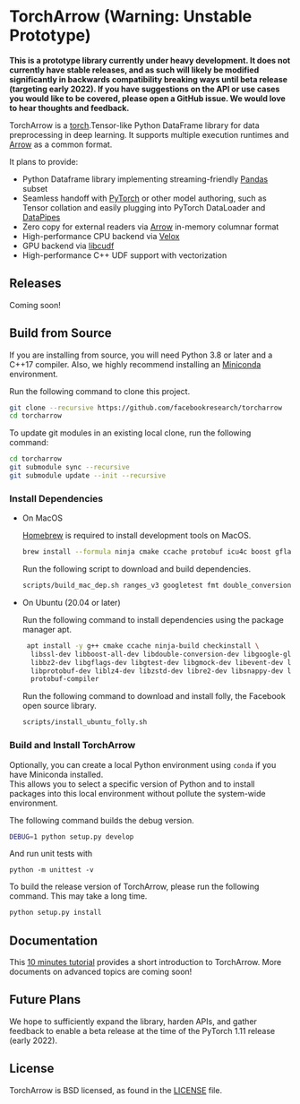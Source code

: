 # TorchArrow (Warning: Unstable Prototype)

**This is a prototype library currently under heavy development. It does not currently have stable releases, and as such will likely be modified significantly in backwards compatibility breaking ways until beta release (targeting early 2022). If you have suggestions on the API or use cases you would like to be covered, please open a GitHub issue. We would love to hear thoughts and feedback.**

TorchArrow is a [torch](https://github.com/pytorch/pytorch).Tensor-like Python DataFrame library for data preprocessing in deep learning. It supports multiple execution runtimes and [Arrow](https://github.com/apache/arrow) as a common format.

It plans to provide:

* Python Dataframe library implementing streaming-friendly [Pandas](https://github.com/pandas-dev/pandas) subset
* Seamless handoff with [PyTorch](https://github.com/pytorch/pytorch) or other model authoring, such as Tensor collation and easily plugging into PyTorch DataLoader and [DataPipes](https://github.com/pytorch/data#what-are-datapipes)
* Zero copy for external readers via [Arrow](https://github.com/apache/arrow) in-memory columnar format
* High-performance CPU backend via [Velox](https://github.com/facebookincubator/velox/)
* GPU backend via [libcudf](https://docs.rapids.ai/api/libcudf/stable/)
* High-performance C++ UDF support with vectorization

## Releases

Coming soon!

## Build from Source

If you are installing from source, you will need Python 3.8 or later and a C++17 compiler. Also, we highly recommend installing an [Miniconda](https://docs.conda.io/en/latest/miniconda.html#latest-miniconda-installer-links) environment.

Run the following command to clone this project.

```bash
git clone --recursive https://github.com/facebookresearch/torcharrow
cd torcharrow
```

To update git modules in an existing local clone, run the following command:

```bash
cd torcharrow
git submodule sync --recursive
git submodule update --init --recursive
```

### Install Dependencies

- On MacOS

  [Homebrew](https://brew.sh/) is required to install development tools on MacOS.

  ```bash
  brew install --formula ninja cmake ccache protobuf icu4c boost gflags glog libevent lz4 lzo snappy xz zstd
  ```

  Run the following script to download and build dependencies.

  ```bash
  scripts/build_mac_dep.sh ranges_v3 googletest fmt double_conversion folly re2
  ```

- On Ubuntu (20.04 or later)

  Run the following command to install dependencies using the package manager apt.
  ```bash
   apt install -y g++ cmake ccache ninja-build checkinstall \
    libssl-dev libboost-all-dev libdouble-conversion-dev libgoogle-glog-dev \
    libbz2-dev libgflags-dev libgtest-dev libgmock-dev libevent-dev libfmt-dev \
    libprotobuf-dev liblz4-dev libzstd-dev libre2-dev libsnappy-dev liblzo2-dev \
    protobuf-compiler
  ```
  
  Run the following command to download and install folly, the Facebook open source library.
  ```bash
  scripts/install_ubuntu_folly.sh
  ```

### Build and Install TorchArrow

Optionally, you can create a local Python environment using `conda` if you have Miniconda installed.  
This allows you to select a specific version of Python and to install packages into this local 
environment without pollute the system-wide environment.

The following command builds the debug version.

```bash
DEBUG=1 python setup.py develop
```

And run unit tests with

```
python -m unittest -v
```

To build the release version of TorchArrow, please run the following command.  This may take a long time.

```bash
python setup.py install
```


## Documentation

This [10 minutes tutorial](https://github.com/facebookresearch/torcharrow/blob/main/tutorial/tutorial.ipynb) provides a short introduction to TorchArrow. More documents on advanced topics are coming soon!


## Future Plans

We hope to sufficiently expand the library, harden APIs, and gather feedback to enable a beta release at the time of the PyTorch 1.11 release (early 2022).


## License

TorchArrow is BSD licensed, as found in the [LICENSE](LICENSE) file.
